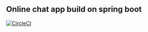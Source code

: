 ## Online chat app build on spring boot

[![CircleCI](https://circleci.com/gh/shiiyan/stoneconvo_springboot.svg?style=svg)](https://circleci.com/gh/shiiyan/stoneconvo_springboot)
